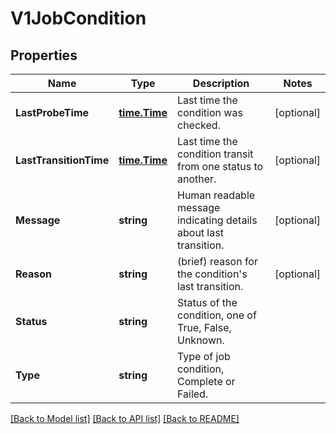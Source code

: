 # V1JobCondition

## Properties
Name | Type | Description | Notes
------------ | ------------- | ------------- | -------------
**LastProbeTime** | [**time.Time**](time.Time.md) | Last time the condition was checked. | [optional] 
**LastTransitionTime** | [**time.Time**](time.Time.md) | Last time the condition transit from one status to another. | [optional] 
**Message** | **string** | Human readable message indicating details about last transition. | [optional] 
**Reason** | **string** | (brief) reason for the condition&#39;s last transition. | [optional] 
**Status** | **string** | Status of the condition, one of True, False, Unknown. | 
**Type** | **string** | Type of job condition, Complete or Failed. | 

[[Back to Model list]](../README.md#documentation-for-models) [[Back to API list]](../README.md#documentation-for-api-endpoints) [[Back to README]](../README.md)


